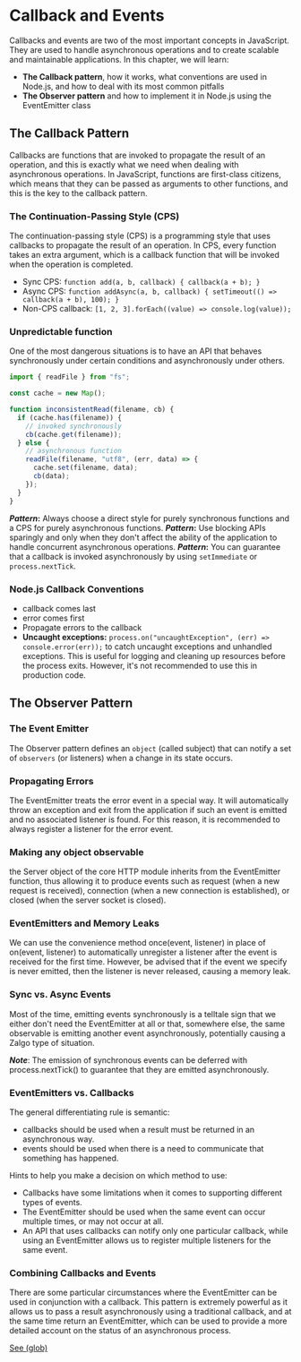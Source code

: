 # Callback and Events

Callbacks and events are two of the most important concepts in JavaScript. They are used to handle asynchronous operations and to create scalable and maintainable applications. In this chapter, we will learn:

- **The Callback pattern**, how it works, what conventions are used in Node.js, and how to deal with its most common pitfalls
- **The Observer pattern** and how to implement it in Node.js using the EventEmitter class

## The Callback Pattern

Callbacks are functions that are invoked to propagate the result of an operation, and this is exactly what we need when dealing with asynchronous operations. In JavaScript, functions are first-class citizens, which means that they can be passed as arguments to other functions, and this is the key to the callback pattern.

### The Continuation-Passing Style (CPS)

The continuation-passing style (CPS) is a programming style that uses callbacks to propagate the result of an operation. In CPS, every function takes an extra argument, which is a callback function that will be invoked when the operation is completed.

- Sync CPS: `function add(a, b, callback) { callback(a + b); }`
- Async CPS: `function addAsync(a, b, callback) { setTimeout(() => callback(a + b), 100); }`
- Non-CPS callback: `[1, 2, 3].forEach((value) => console.log(value));`

### Unpredictable function

One of the most dangerous situations is to have an API that behaves synchronously
under certain conditions and asynchronously under others.

```javascript
import { readFile } from "fs";

const cache = new Map();

function inconsistentRead(filename, cb) {
  if (cache.has(filename)) {
    // invoked synchronously
    cb(cache.get(filename));
  } else {
    // asynchronous function
    readFile(filename, "utf8", (err, data) => {
      cache.set(filename, data);
      cb(data);
    });
  }
}
```

**_Pattern_:** Always choose a direct style for purely synchronous functions and a CPS for purely asynchronous functions.
**_Pattern_:** Use blocking APIs sparingly and only when they don't affect the ability of the application to handle concurrent asynchronous operations.
**_Pattern_:** You can guarantee that a callback is invoked asynchronously by using `setImmediate` or `process.nextTick`.

### Node.js Callback Conventions

- callback comes last
- error comes first
- Propagate errors to the callback
- **Uncaught exceptions:** `process.on("uncaughtException", (err) => console.error(err));` to catch uncaught exceptions and unhandled exceptions. This is useful for logging and cleaning up resources before the process exits. However, it's not recommended to use this in production code.

## The Observer Pattern

### The Event Emitter

The Observer pattern defines an `object` (called subject) that can notify
a set of `observers` (or listeners) when a change in its state occurs.

### Propagating Errors

The EventEmitter treats the error event in a special way. It will
automatically throw an exception and exit from the application if
such an event is emitted and no associated listener is found. For
this reason, it is recommended to always register a listener for
the error event.

### Making any object observable

the Server object of the core HTTP module inherits from
the EventEmitter function, thus allowing it to produce events such as request (when
a new request is received), connection (when a new connection is established),
or closed (when the server socket is closed).

### EventEmitters and Memory Leaks

We can use the convenience method once(event, listener)
in place of on(event, listener) to automatically unregister
a listener after the event is received for the first time. However,
be advised that if the event we specify is never emitted, then the
listener is never released, causing a memory leak.

### Sync vs. Async Events

Most of the time, emitting events synchronously is a telltale
sign that we either don't need the EventEmitter at all or that, somewhere else, the
same observable is emitting another event asynchronously, potentially causing
a Zalgo type of situation.

**_Note_**: The emission of synchronous events can be deferred with
process.nextTick() to guarantee that they are emitted
asynchronously.

### EventEmitters vs. Callbacks

The general differentiating rule is semantic:

- callbacks should be used when a result must be returned in an asynchronous way.
- events should be used when there is a need to communicate that something has happened.

Hints to help you make a decision on which method to use:

- Callbacks have some limitations when it comes to supporting different
  types of events.
- The EventEmitter should be used when the same event can occur multiple
  times, or may not occur at all.
- An API that uses callbacks can notify only one particular callback, while
  using an EventEmitter allows us to register multiple listeners for the
  same event.

### Combining Callbacks and Events

There are some particular circumstances where the EventEmitter can be used in
conjunction with a callback. This pattern is extremely powerful as it allows us to pass
a result asynchronously using a traditional callback, and at the same time return an
EventEmitter, which can be used to provide a more detailed account on the status of
an asynchronous process.

[See (glob)](https://www.npmjs.com/package/glob)
